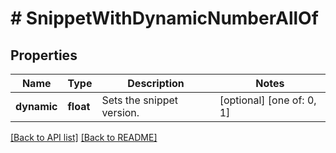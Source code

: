 # # SnippetWithDynamicNumberAllOf

## Properties

Name | Type | Description | Notes
------------ | ------------- | ------------- | -------------
**dynamic** | **float** | Sets the snippet version. | [optional]  [one of: 0, 1]


[[Back to API list]](../../README.md#endpoints) [[Back to README]](../../README.md)
